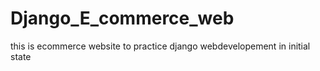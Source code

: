 # Django_E_commerce_web
this is  ecommerce website to practice  django webdevelopement in initial state
